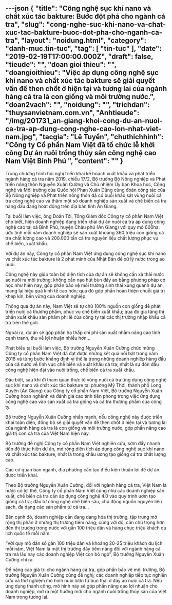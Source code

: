 ---json
{
    "title": "Công nghệ sục khí nano và chất xúc tác bakture: Bước đột phá cho ngành cá tra",
    "slug": "cong-nghe-suc-khi-nano-va-chat-xuc-tac-bakture-buoc-dot-pha-cho-nganh-ca-tra",
    "layout": "noidung.html",
    "category": "danh-muc.tin-tuc",
    "tag": [
        "tin-tuc"
    ],
    "date": "2019-02-19T17:00:00.000Z",
    "draft": false,
    "tieude": "",
    "doan gioi thieu": "",
    "doangioithieu": "Việc áp dụng công nghệ sục khí nano và chất xúc tác bakture sẽ giải quyết vấn đề then chốt ở hiện tại và tương lai của ngành hàng cá tra là con giống và môi trường nước.",
    "doan2vach": "",
    "noidung": "",
    "trichdan": "thuysanvietnam.com.vn",
    "Anhtieude": "/img/201731_an-giang-khoi-cong-du-an-nuoi-ca-tra-ap-dung-cong-nghe-cao-lon-nhat-viet-nam.jpg",
    "tacgia": "Lê Tuyến",
    "chuthichhinh": "Công ty Cổ phần Nam Việt đã tổ chức lễ khởi công Dự án ruôi trồng thủy sản công nghệ cao Nam Việt Bình Phú ",
    "__content__": ""
}
---
<p>Trong chương tr&igrave;nh h&ocirc;̣i nghị tri&ecirc;̉n khai k&ecirc;́ hoạch xu&acirc;́t kh&acirc;̉u v&agrave; ph&aacute;t tri&ecirc;̉n ng&agrave;nh h&agrave;ng c&aacute; tra năm 2019, chiều 17/2, Bộ trưởng Bộ N&ocirc;ng nghiệp v&agrave; Ph&aacute;t triển n&ocirc;ng th&ocirc;n Nguyễn Xu&acirc;n Cường v&agrave; Chủ nhiệm Ủy ban Khoa học, C&ocirc;ng nghệ v&agrave; M&ocirc;i trường của Quốc hội Phan Xu&acirc;n Dũng c&ugrave;ng đo&agrave;n c&ocirc;ng t&aacute;c của Bộ N&ocirc;ng nghiệp v&agrave; Ph&aacute;t triển n&ocirc;ng th&ocirc;n đ&atilde; c&oacute; buổi khảo s&aacute;t v&ugrave;ng nu&ocirc;i c&aacute; tra c&ocirc;ng nghệ cao v&agrave; thăm một số doanh nghiệp sản xuất v&agrave; chế biến c&aacute; tra h&agrave;ng đầu đang hoạt động tr&ecirc;n địa b&agrave;n tỉnh An Giang.</p>

<p>Tại buổi l&agrave;m việc, &ocirc;ng Do&atilde;n Tới, Tổng Gi&aacute;m đốc C&ocirc;ng ty cổ phần Nam Việt cho biết, hiện doanh nghiệp đang triển khai dự &aacute;n nu&ocirc;i c&aacute; tra &aacute;p dụng c&ocirc;ng nghệ cao tại x&atilde; B&igrave;nh Ph&uacute;, huyện Ch&acirc;u ph&uacute; (An Giang) với quy m&ocirc; 600ha; ước t&iacute;nh mỗi năm doanh nghiệp sẽ sản xuất khoảng 360 triệu con&nbsp;giống c&aacute; tra&nbsp;chất lượng cao v&agrave; 200.000 tấn c&aacute; tra nguy&ecirc;n liệu chất lượng phục vụ chế biến, xuất khẩu.</p>

<p>Với dự &aacute;n n&agrave;y, C&ocirc;ng ty cổ phần Nam Việt ứng dụng c&ocirc;ng nghệ sục kh&iacute; nano v&agrave; chất x&uacute;c t&aacute;c bakture l&agrave; 2 ph&aacute;t minh của Nhật Bản để xử l&yacute; nước trong ao nu&ocirc;i.</p>

<p>C&ocirc;ng nghệ n&agrave;y gi&uacute;p to&agrave;n bộ diện t&iacute;ch của dự &aacute;n sẽ kh&ocirc;ng cần xả thải nước ao nu&ocirc;i ra m&ocirc;i trường; kh&ocirc;ng cần nạo h&uacute;t b&ugrave;n đ&aacute;y ao bằng phương ph&aacute;p cơ học như hiện nay, g&oacute;p phần bảo vệ m&ocirc;i trường sinh th&aacute;i xung quanh dự &aacute;n, mang lại hiệu quả kinh tế cao hơn; qua đ&oacute; g&oacute;p phần ho&agrave;n thiện chuỗi gi&aacute; trị kh&eacute;p k&iacute;n, bền vững của doanh nghiệp.</p>

<p>Th&ocirc;ng qua dự &aacute;n n&agrave;y, Nam Việt sẽ tự chủ 100% nguồn con giống để ph&aacute;t triển nu&ocirc;i c&aacute; thương phẩm, phục vụ chế biến xuất khẩu; qua đ&oacute; gia tăng thị phần xuất khẩu sản phẩm phi l&ecirc; của c&ocirc;ng ty tại c&aacute;c thị trường nhập khẩu c&aacute; tra tr&ecirc;n thế giới.</p>

<p>Ngo&agrave;i ra, dự &aacute;n sẽ g&oacute;p phần hạ thấp chi ph&iacute; sản xuất nhằm n&acirc;ng cao t&iacute;nh cạnh tranh, thu về lợi nhuận nhiều hơn&hellip;&nbsp;</p>

<p>Ph&aacute;t biểu tại buổi l&agrave;m việc, Bộ trưởng Nguyễn Xu&acirc;n Cường ch&uacute;c mừng C&ocirc;ng ty cổ phần Nam Việt đ&atilde; đạt được những kết quả nổi bật trong năm 2018 v&agrave; từng bước khẳng định vị thế l&agrave; trong những doanh nghi&ecirc;̣p h&agrave;ng đ&acirc;̀u của cả nước v&ecirc;̀ lĩnh vực ch&ecirc;́ bi&ecirc;́n v&agrave; xu&acirc;́t kh&acirc;̉u c&aacute; tra; nhất l&agrave; sự đ&oacute;n đầu c&ocirc;ng nghệ hiện đại v&agrave;o nu&ocirc;i trồng, chế biến c&aacute; tra xuất khẩu.&nbsp;</p>

<p>Đặc biệt, sau khi đi tham quan thực tế v&ugrave;ng nu&ocirc;i c&aacute; tra ứng dụng c&ocirc;ng nghệ sục kh&iacute; nano v&agrave; chất x&uacute;c t&aacute;c bakture tại phường Mỹ Thới, th&agrave;nh phố Long Xuy&ecirc;n (An Giang) của C&ocirc;ng ty cổ phần Nam Việt, Bộ trưởng Nguyễn Xu&acirc;n Cường hoan ngh&ecirc;nh v&agrave; đ&aacute;nh gi&aacute; cao t&iacute;nh ti&ecirc;n phong trong việc ứng dụng c&ocirc;ng nghệ cao v&agrave;o sản xuất c&aacute; tra giống v&agrave; c&aacute; tra thương phẩm của c&ocirc;ng ty.&nbsp;</p>

<p>Bộ trưởng Nguyễn Xu&acirc;n Cường nh&acirc;́n mạnh, nếu c&ocirc;ng nghệ n&agrave;y được triển khai to&agrave;n diện, đồng bộ sẽ giải quyết vấn đề then chốt ở hiện tại v&agrave; tương lai của ng&agrave;nh h&agrave;ng c&aacute; tra l&agrave; con gi&ocirc;́ng v&agrave; m&ocirc;i trường nước, g&oacute;p ph&acirc;̀n n&acirc;ng cao gi&aacute; trị con c&aacute; tra của Việt Nam hiện nay.&nbsp;</p>

<p>Bộ trưởng đề nghị C&ocirc;ng ty cổ phần Nam Việt nghi&ecirc;n cứu, sớm đ&acirc;̉y nhanh ti&ecirc;́n đ&ocirc;̣ thực hi&ecirc;̣n dự &aacute;n, mở rộng diện t&iacute;ch &aacute;p dụng c&ocirc;ng nghệ sục kh&iacute; nano v&agrave; chất x&uacute;c t&aacute;c bakture, nhất l&agrave; trong kh&acirc;u ương tạo giống c&aacute; tra chất lượng cao.</p>

<p>C&aacute;c cơ quan ban ng&agrave;nh, địa phương cần tạo điều kiện thuận lợi để dự &aacute;n được triển khai.&nbsp;</p>

<p>Theo Bộ trưởng Nguyễn Xu&acirc;n Cường, đối với ng&agrave;nh h&agrave;ng c&aacute; tra, Việt Nam l&agrave; nước c&oacute; lợi thế, C&ocirc;ng ty cổ phần Nam Việt cũng như c&aacute;c doanh nghiệp sản xuất, chế biến c&aacute; tra cần &aacute;p dụng c&ocirc;ng nghệ 4.0 v&agrave;o quy tr&igrave;nh ươm tạo giống c&aacute; tra; đầu tư c&ocirc;ng ngh&ecirc;̣ ch&ecirc;́ bi&ecirc;́n s&acirc;u, chủ đ&ocirc;̣ng ngu&ocirc;̀n nguy&ecirc;n li&ecirc;̣u sạch, đa dạng c&aacute;c sản ph&acirc;̉m từ c&aacute; tra&hellip;&nbsp;</p>

<p>B&ecirc;n cạnh đ&oacute;, doanh nghiệp cần đang dang h&oacute;a thị trường, tập trung mở rộng thị phần ở những thị trường tiềm năng; c&ugrave;ng với đ&oacute;, cần ch&uacute; trọng hơn đến thị trường trong nước với gần 100 triệu d&acirc;n v&agrave; h&agrave;ng chục triệu kh&aacute;ch du lịch quốc tế mỗi năm.&nbsp;</p>

<p>&ldquo;Với quy m&ocirc; d&acirc;n số gần 100 triệu d&acirc;n v&agrave; khoảng 20-25 triệu kh&aacute;ch du lịch mỗi năm, Việt Nam l&agrave; một thị trường đầy tiềm năng đối với ng&agrave;nh h&agrave;ng c&aacute; tra m&agrave; l&acirc;u nay c&aacute;c doanh nghiệp Việt c&ograve;n bỏ ngỏ&rdquo;, Bộ trưởng Nguyễn Xu&acirc;n Cường chỉ ra.&nbsp;</p>

<p>Để n&acirc;ng cao gi&aacute; trị cho ng&agrave;nh h&agrave;ng c&aacute; tra, g&oacute;p phần bảo vệ m&ocirc;i trường, B&ocirc;̣ trưởng Nguy&ecirc;̃n Xu&acirc;n Cường cũng đ&ecirc;̀ nghị, c&aacute;c doanh nghi&ecirc;̣p ti&ecirc;́p tục nghi&ecirc;n cứu v&agrave; thử nghiệm m&ocirc; h&igrave;nh nu&ocirc;i lươn từ b&ugrave;n thải ở đ&aacute;y ao nu&ocirc;i c&aacute; tra. Nếu ứng dụng th&agrave;nh c&ocirc;ng, m&ocirc; h&igrave;nh n&agrave;y sẽ g&oacute;p phần n&acirc;ng cao lợi nhuận cho doanh nghiệp, mở ra một hướng mới cho ng&agrave;nh nu&ocirc;i trồng thủy sản của Việt Nam trong tương lai.</p>
